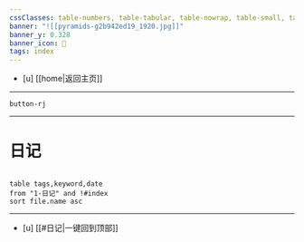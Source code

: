 ```yaml
---
cssClasses: table-numbers, table-tabular, table-nowrap, table-small, table-lines, row-lines, col-lines, row-alt, table-max
banner: "![[pyramids-g2b942ed19_1920.jpg]]"
banner_y: 0.328
banner_icon: 🍋
tags: index
---
```


- [u]	[[home|返回主页]]

---

`button-rj`

---

# 日记   



```dataview 

table tags,keyword,date
from "1-日记" and !#index
sort file.name asc

```

---
- [u] [[#日记|一键回到顶部]]